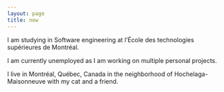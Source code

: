 ```yaml
---
layout: page
title: now
---
```




I am studying in Software engineering at l’École des technologies supérieures de Montréal.

I am currently unemployed as I am working on multiple personal projects.

I live in Montréal, Québec, Canada in the neighborhood of Hochelaga-Maisonneuve with my cat and a friend.
